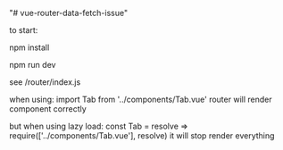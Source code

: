 "# vue-router-data-fetch-issue" 

to start:

npm install

npm run dev


see /router/index.js

when using:
import Tab from '../components/Tab.vue'
router will render component correctly

but when using lazy load:
const Tab = resolve => require(['../components/Tab.vue'], resolve)
it will stop render everything